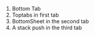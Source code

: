 

1. Bottom Tab
2. Toptabs in first tab
3. BottomSheet in the second tab
4. A stack push in the third tab